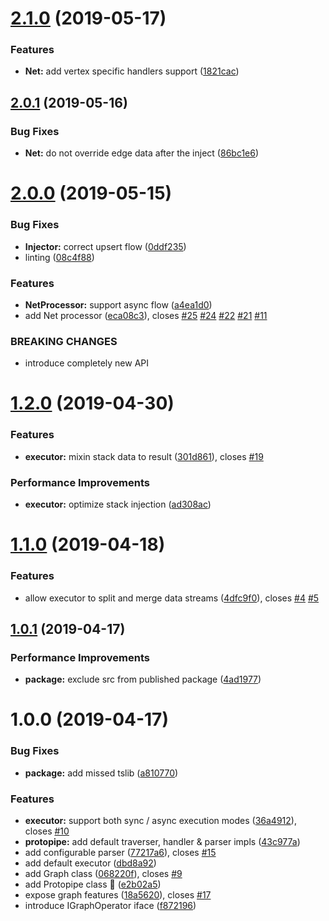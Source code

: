 # [2.1.0](https://github.com/qiwi/protopipe/compare/v2.0.1...v2.1.0) (2019-05-17)


### Features

* **Net:** add vertex specific handlers support ([1821cac](https://github.com/qiwi/protopipe/commit/1821cac))

## [2.0.1](https://github.com/qiwi/protopipe/compare/v2.0.0...v2.0.1) (2019-05-16)


### Bug Fixes

* **Net:** do not override edge data after the inject ([86bc1e6](https://github.com/qiwi/protopipe/commit/86bc1e6))

# [2.0.0](https://github.com/qiwi/protopipe/compare/v1.2.0...v2.0.0) (2019-05-15)


### Bug Fixes

* **Injector:** correct upsert flow ([0ddf235](https://github.com/qiwi/protopipe/commit/0ddf235))
* linting ([08c4f88](https://github.com/qiwi/protopipe/commit/08c4f88))


### Features

* **NetProcessor:** support async flow ([a4ea1d0](https://github.com/qiwi/protopipe/commit/a4ea1d0))
* add Net processor ([eca08c3](https://github.com/qiwi/protopipe/commit/eca08c3)), closes [#25](https://github.com/qiwi/protopipe/issues/25) [#24](https://github.com/qiwi/protopipe/issues/24) [#22](https://github.com/qiwi/protopipe/issues/22) [#21](https://github.com/qiwi/protopipe/issues/21) [#11](https://github.com/qiwi/protopipe/issues/11)


### BREAKING CHANGES

* introduce completely new API

# [1.2.0](https://github.com/qiwi/protopipe/compare/v1.1.0...v1.2.0) (2019-04-30)


### Features

* **executor:** mixin stack data to result ([301d861](https://github.com/qiwi/protopipe/commit/301d861)), closes [#19](https://github.com/qiwi/protopipe/issues/19)


### Performance Improvements

* **executor:** optimize stack injection ([ad308ac](https://github.com/qiwi/protopipe/commit/ad308ac))

# [1.1.0](https://github.com/qiwi/protopipe/compare/v1.0.1...v1.1.0) (2019-04-18)


### Features

* allow executor to split and merge data streams ([4dfc9f0](https://github.com/qiwi/protopipe/commit/4dfc9f0)), closes [#4](https://github.com/qiwi/protopipe/issues/4) [#5](https://github.com/qiwi/protopipe/issues/5)

## [1.0.1](https://github.com/qiwi/protopipe/compare/v1.0.0...v1.0.1) (2019-04-17)


### Performance Improvements

* **package:** exclude src from published package ([4ad1977](https://github.com/qiwi/protopipe/commit/4ad1977))

# 1.0.0 (2019-04-17)


### Bug Fixes

* **package:** add missed tslib ([a810770](https://github.com/qiwi/protopipe/commit/a810770))


### Features

* **executor:** support both sync / async execution modes ([36a4912](https://github.com/qiwi/protopipe/commit/36a4912)), closes [#10](https://github.com/qiwi/protopipe/issues/10)
* **protopipe:** add default traverser, handler & parser impls ([43c977a](https://github.com/qiwi/protopipe/commit/43c977a))
* add configurable parser ([77217a6](https://github.com/qiwi/protopipe/commit/77217a6)), closes [#15](https://github.com/qiwi/protopipe/issues/15)
* add default executor ([dbd8a92](https://github.com/qiwi/protopipe/commit/dbd8a92))
* add Graph class ([068220f](https://github.com/qiwi/protopipe/commit/068220f)), closes [#9](https://github.com/qiwi/protopipe/issues/9)
* add Protopipe class 🎉 ([e2b02a5](https://github.com/qiwi/protopipe/commit/e2b02a5))
* expose graph features ([18a5620](https://github.com/qiwi/protopipe/commit/18a5620)), closes [#17](https://github.com/qiwi/protopipe/issues/17)
* introduce IGraphOperator iface ([f872196](https://github.com/qiwi/protopipe/commit/f872196))
